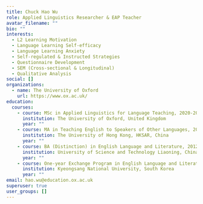 ```yaml
---
title: Chuck Hao Wu
role: Applied Linguistics Researcher & EAP Teacher
avatar_filename: ""
bio: ""
interests:
  - L2 Learning Motivation
  - Language Learning Self-efficacy
  - Language Learning Anxiety
  - Self-regulated & Instructed Strategies
  - Questionnaire Development
  - SEM (Cross-sectional & Longitudinal)
  - Qualitative Analysis
social: []
organizations:
  - name: The University of Oxford
    url: https://www.ox.ac.uk/
education:
  courses:
    - course: MSc in Applied Linguistics for Language Teaching, 2020-2022
      institution: The University of Oxford, United Kingdom
      year: ""
    - course: MA in Teaching English to Speakers of Other Languages, 2016-2017
      institution: The University of Hong Kong, HKSAR, China
      year: ""
    - course: BA (Distinction) in English Language and Literature, 2012-2016
      institution: University of Science and Technology Liaoning, China
      year: ""
    - course: One-year Exchange Program in English Language and Literature, 2014-2015
      institution: Kyeongsang National University, South Korea
      year: ""
email: hao.wu@education.ox.ac.uk
superuser: true
user_groups: []
---
```


